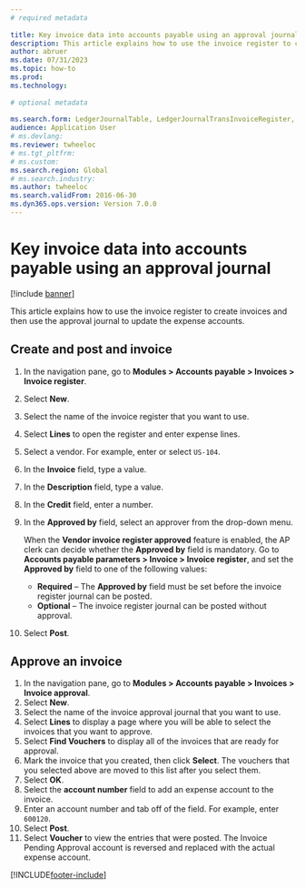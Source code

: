 ```yaml
--- 
# required metadata 
 
title: Key invoice data into accounts payable using an approval journal
description: This article explains how to use the invoice register to create invoices and then use the approval journal to update the expense accounts. 
author: abruer
ms.date: 07/31/2023
ms.topic: how-to 
ms.prod:  
ms.technology:  
 
# optional metadata 
 
ms.search.form: LedgerJournalTable, LedgerJournalTransInvoiceRegister, HcmWorkerLookUp, LedgerJournalTransApprove, LedgerJournalTransApproveFetchVouchers, LedgerTransVoucher   
audience: Application User 
# ms.devlang:  
ms.reviewer: twheeloc
# ms.tgt_pltfrm:  
# ms.custom:  
ms.search.region: Global
# ms.search.industry: 
ms.author: twheeloc
ms.search.validFrom: 2016-06-30 
ms.dyn365.ops.version: Version 7.0.0 
---
```

# Key invoice data into accounts payable using an approval journal

[!include [banner](../../includes/banner.md)]

This article explains how to use the invoice register to create invoices and then use the approval journal to update the expense accounts.  

## Create and post and invoice
1. In the navigation pane, go to **Modules > Accounts payable > Invoices > Invoice register**.
2. Select **New**.
3. Select the name of the invoice register that you want to use.
4. Select **Lines** to open the register and enter expense lines.
5. Select a vendor. For example, enter or select `US-104`.
6. In the **Invoice** field, type a value.
7. In the **Description** field, type a value.
8. In the **Credit** field, enter a number.
9. In the **Approved by** field, select an approver from the drop-down menu.

    When the **Vendor invoice register approved** feature is enabled, the AP clerk can decide whether the **Approved by** field is mandatory. Go to **Accounts payable parameters \> Invoice \> Invoice register**, and set the **Approved by** field to one of the following values:

    - **Required** – The **Approved by** field must be set before the invoice register journal can be posted.
    - **Optional** – The invoice register journal can be posted without approval. 

10. Select **Post**.

## Approve an invoice
1. In the navigation pane, go to **Modules > Accounts payable > Invoices > Invoice approval**.
2. Select **New**.
3. Select the name of the invoice approval journal that you want to use.
4. Select **Lines** to display a page where you will be able to select the invoices that you want to approve.
5. Select **Find Vouchers** to display all of the invoices that are ready for approval.
6. Mark the invoice that you created, then click **Select**. The vouchers that you selected above are moved to this list after you select them.  
7. Select **OK**.
8. Select the **account number** field to add an expense account to the invoice.
9. Enter an account number and tab off of the field. For example, enter `600120`.
10. Select **Post**.
11. Select **Voucher** to view the entries that were posted. The Invoice Pending Approval account is reversed and replaced with the actual expense account.  



[!INCLUDE[footer-include](../../../includes/footer-banner.md)]
